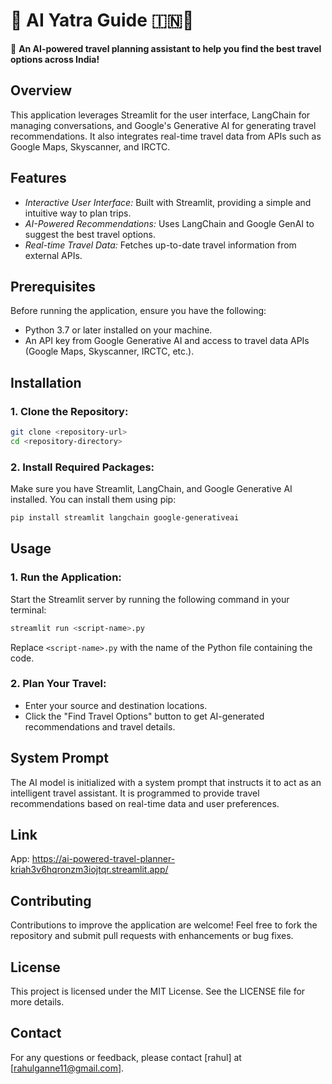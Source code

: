 # 📌 AI Yatra Guide 🇮🇳🚆  

🚀 **An AI-powered travel planning assistant to help you find the best travel options across India!** 

## Overview
This application leverages Streamlit for the user interface, LangChain for managing conversations, and Google's Generative AI for generating travel recommendations. It also integrates real-time travel data from APIs such as Google Maps, Skyscanner, and IRCTC.

## Features
- *Interactive User Interface:* Built with Streamlit, providing a simple and intuitive way to plan trips.
- *AI-Powered Recommendations:* Uses LangChain and Google GenAI to suggest the best travel options.
- *Real-time Travel Data:* Fetches up-to-date travel information from external APIs.

## Prerequisites
Before running the application, ensure you have the following:

- Python 3.7 or later installed on your machine.
- An API key from Google Generative AI and access to travel data APIs (Google Maps, Skyscanner, IRCTC, etc.).

## Installation
### 1. Clone the Repository:
```bash
git clone <repository-url>
cd <repository-directory>
```

### 2. Install Required Packages:
Make sure you have Streamlit, LangChain, and Google Generative AI installed. You can install them using pip:
```bash
pip install streamlit langchain google-generativeai
```


## Usage
### 1. Run the Application:
Start the Streamlit server by running the following command in your terminal:
```bash
streamlit run <script-name>.py
```
Replace `<script-name>.py` with the name of the Python file containing the code.

### 2. Plan Your Travel:
- Enter your source and destination locations.
- Click the "Find Travel Options" button to get AI-generated recommendations and travel details.

## System Prompt
The AI model is initialized with a system prompt that instructs it to act as an intelligent travel assistant. It is programmed to provide travel recommendations based on real-time data and user preferences.

## Link
App: https://ai-powered-travel-planner-kriah3v6hqronzm3iojtqr.streamlit.app/

## Contributing
Contributions to improve the application are welcome! Feel free to fork the repository and submit pull requests with enhancements or bug fixes.

## License
This project is licensed under the MIT License. See the LICENSE file for more details.

## Contact
For any questions or feedback, please contact [rahul] at [rahulganne11@gmail.com].

